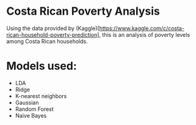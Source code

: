 # Costa Rican Poverty Analysis

Using the data provided by (Kaggle)[https://www.kaggle.com/c/costa-rican-household-poverty-prediction], this is an analysis of poverty levels among Costa Rican households.

# Models used:
- LDA
- Ridge
- K-nearest neighbors
- Gaussian
- Random Forest
- Naive Bayes
